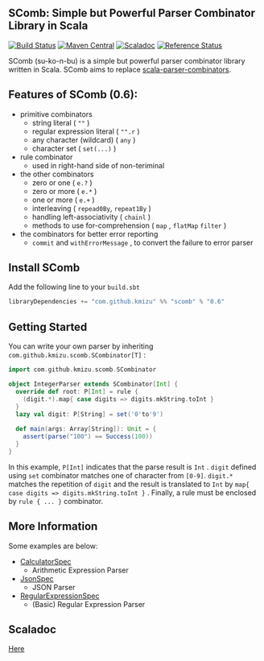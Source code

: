## SComb: Simple but Powerful Parser Combinator Library in Scala
 
[![Build Status](https://travis-ci.org/kmizu/scomb.png?branch=master)](https://travis-ci.org/kmizu/scomb)
[![Maven Central](https://maven-badges.herokuapp.com/maven-central/com.github.kmizu/scomb_2.12/badge.svg)](https://maven-badges.herokuapp.com/maven-central/com.github.kmizu/scomb_2.12)
[![Scaladoc](http://javadoc-badge.appspot.com/com.github.kmizu/scomb_2.12.svg?label=scaladoc)](http://javadoc-badge.appspot.com/com.github.kmizu/scomb_2.12/com/github/kmizu/scomb/index.html)
[![Reference Status](https://www.versioneye.com/java/com.github.kmizu:scomb_2.11/reference_badge.svg?style=flat)](https://www.versioneye.com/java/com.github.kmizu:scomb_2.12/references)

SComb (su-ko-n-bu) is a simple but powerful parser combinator library written in Scala.
SComb aims to replace [scala-parser-combinators](https://github.com/scala/scala-parser-combinators).

## Features of SComb (0.6):

- primitive combinators
  - string literal ( `""` )
  - regular expression literal ( `"".r` )
  - any character (wildcard) ( `any` )
  - character set ( `set(...)` )
- rule combinator
  - used in right-hand side of non-teriminal
- the other combinators
  - zero or one ( `e.?` )
  - zero or more ( `e.*` )
  - one or more ( `e.+` )
  - interleaving ( `repead0By`, `repeat1By` )
  - handling left-associativity ( `chainl` )
  - methods to use for-comprehension ( `map` , `flatMap` `filter` )
- the combinators for better error reporting
  - `commit` and `withErrorMessage` , to convert the failure to error parser

## Install SComb

Add the following line to your `build.sbt`

```scala
libraryDependencies += "com.github.kmizu" %% "scomb" % "0.6"
```

## Getting Started

You can write your own parser by inheriting
 `com.github.kmizu.scomb.SCombinator[T]` :

```scala
import com.github.kmizu.scomb.SCombinator

object IntegerParser extends SCombinator[Int] {
  override def root: P[Int] = rule {
    (digit.*).map{ case digits => digits.mkString.toInt }
  }
  lazy val digit: P[String] = set('0'to'9')
  
  def main(args: Array[String]): Unit = {
    assert(parse("100") == Success(100))
  }
}
```

In this example, `P[Int]` indicates that the parse result is `Int` .
`digit` defined using `set` combinator matches one of character from `[0-9]`.  `digit.*` matches the repetition
of `digit` and the result is translated to `Int` by `map{ case digits => digits.mkString.toInt }` .  Finally,
a rule must be enclosed by `rule { ... }` combinator.

## More Information

Some examples are below:

- [CalculatorSpec](https://github.com/kmizu/scomb/blob/releases/0.6/src/test/scala/com/github/kmizu/scomb/CalculatorSpec.scala)
  - Arithmetic Expression Parser
- [JsonSpec](https://github.com/kmizu/scomb/blob/releases/0.6/src/test/scala/com/github/kmizu/scomb/JsonSpec.scala)
  - JSON Parser
- [RegularExpressionSpec](https://github.com/kmizu/scomb/blob/releases/0.6/src/test/scala/com/github/kmizu/scomb/RegularExpressionSpec.scala)
  - (Basic) Regular Expression Parser

## Scaladoc

[Here](http://javadoc-badge.appspot.com/com.github.kmizu/scomb_2.12/com/github/kmizu/scomb/index.html)

